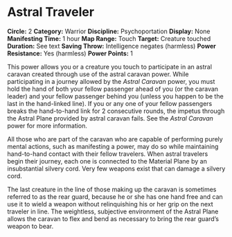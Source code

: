 # Astral Traveler

**Circle:** 2
**Category:** Warrior
**Discipline:** Psychoportation
**Display:** None
**Manifesting Time:** 1 hour
**Map Range:** Touch
**Target:** Creature touched
**Duration:** See text
**Saving Throw:** Intelligence negates (harmless)
**Power Resistance:** Yes (harmless)
**Power Points:** 1

This power allows you or a creature you touch to participate in an astral caravan created through use of the astral caravan power. While participating in a journey allowed by the *Astral Caravan* power, you must hold the hand of both your fellow passenger ahead of you (or the caravan leader) and your fellow passenger behind you (unless you happen to be the last in the hand-linked line). If you or any one of your fellow passengers breaks the hand-to-hand link for 2 consecutive rounds, the impetus through the Astral Plane provided by astral caravan fails. See the *Astral Caravan* power for more information.

All those who are part of the caravan who are capable of performing purely mental actions, such as manifesting a power, may do so while maintaining hand-to-hand contact with their fellow travelers. When astral travelers begin their journey, each one is connected to the Material Plane by an insubstantial silvery cord. Very few weapons exist that can damage a silvery cord.

The last creature in the line of those making up the caravan is sometimes referred to as the rear guard, because he or she has one hand free and can use it to wield a weapon without relinquishing his or her grip on the next traveler in line. The weightless, subjective environment of the Astral Plane allows the caravan to flex and bend as necessary to bring the rear guard’s weapon to bear.
